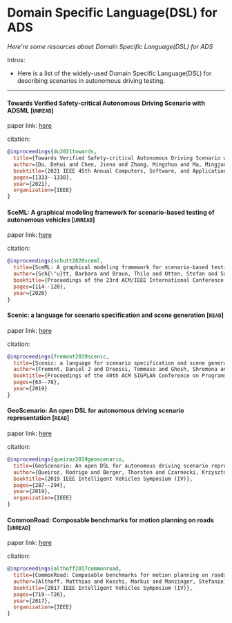 # Domain Specific Language(DSL) for ADS
*Here're some resources about Domain Specific Language(DSL) for ADS*

Intros:

* Here is a list of the widely-used Domain Specific Language(DSL) for describing scenarios in autonomous driving testing.

---


#### Towards Verified Safety-critical Autonomous Driving Scenario with ADSML [`UNREAD`]

paper link: [here](https://ieeexplore.ieee.org/abstract/document/9529487/)

citation: 
```bibtex
@inproceedings{du2021towards,
  title={Towards Verified Safety-critical Autonomous Driving Scenario with ADSML},
  author={Du, Dehui and Chen, Jiena and Zhang, Mingzhuo and Ma, Mingjun},
  booktitle={2021 IEEE 45th Annual Computers, Software, and Applications Conference (COMPSAC)},
  pages={1333--1338},
  year={2021},
  organization={IEEE}
}
```

#### SceML: A graphical modeling framework for scenario-based testing of autonomous vehicles [`UNREAD`]

paper link: [here](https://arxiv.org/pdf/2102.04241)

citation: 
```bibtex
@inproceedings{schutt2020sceml,
  title={SceML: A graphical modeling framework for scenario-based testing of autonomous vehicles},
  author={Sch{\"u}tt, Barbara and Braun, Thilo and Otten, Stefan and Sax, Eric},
  booktitle={Proceedings of the 23rd ACM/IEEE International Conference on Model Driven Engineering Languages and Systems},
  pages={114--120},
  year={2020}
}
```
    
    

#### Scenic: a language for scenario specification and scene generation [`READ`]

paper link: [here](https://dl.acm.org/doi/pdf/10.1145/3314221.3314633)

citation: 
```bibtex
@inproceedings{fremont2019scenic,
  title={Scenic: a language for scenario specification and scene generation},
  author={Fremont, Daniel J and Dreossi, Tommaso and Ghosh, Shromona and Yue, Xiangyu and Sangiovanni-Vincentelli, Alberto L and Seshia, Sanjit A},
  booktitle={Proceedings of the 40th ACM SIGPLAN Conference on Programming Language Design and Implementation},
  pages={63--78},
  year={2019}
}
```
    
#### GeoScenario: An open DSL for autonomous driving scenario representation [`READ`]

paper link: [here](https://www.cse.chalmers.se/~bergert/paper/2019-iv-geoscenario.pdf)

citation: 
```bibtex
@inproceedings{queiroz2019geoscenario,
  title={GeoScenario: An open DSL for autonomous driving scenario representation},
  author={Queiroz, Rodrigo and Berger, Thorsten and Czarnecki, Krzysztof},
  booktitle={2019 IEEE Intelligent Vehicles Symposium (IV)},
  pages={287--294},
  year={2019},
  organization={IEEE}
}
```


#### CommonRoad: Composable benchmarks for motion planning on roads [`UNREAD`]

paper link: [here](https://mediatum.ub.tum.de/doc/1379638/document.pdf)

citation: 
```bibtex
@inproceedings{althoff2017commonroad,
  title={CommonRoad: Composable benchmarks for motion planning on roads},
  author={Althoff, Matthias and Koschi, Markus and Manzinger, Stefanie},
  booktitle={2017 IEEE Intelligent Vehicles Symposium (IV)},
  pages={719--726},
  year={2017},
  organization={IEEE}
}
```